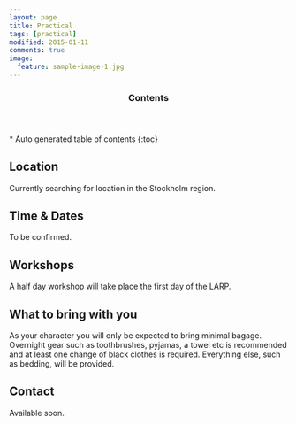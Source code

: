 ```yaml
---
layout: page
title: Practical
tags: [practical]
modified: 2015-01-11
comments: true
image:
  feature: sample-image-1.jpg
---
```


<section id="table-of-contents" class="toc">
  <header>
    <h3>Contents</h3>
  </header>
<div id="drawer" markdown="1">
*  Auto generated table of contents
{:toc}
</div>
</section><!-- /#table-of-contents -->

## Location

Currently searching for location in the Stockholm region.

## Time & Dates

To be confirmed.

## Workshops

A half day workshop will take place the first day of the LARP.

## What to bring with you

As your character you will only be expected to bring minimal bagage. Overnight gear such as toothbrushes, pyjamas, a towel etc is recommended and at least one change of black clothes is required. Everything else, such as bedding, will be provided.

## Contact

Available soon.

